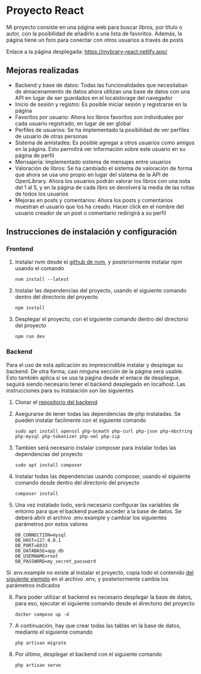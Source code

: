 # Proyecto React

Mi proyecto consiste en una página web para buscar libros, por título o autor, con la posibilidad de añadirlo a una lista de favoritos. Además, la página tiene un foro para conectar con otros usuarios a través de posts

Enlace a la página desplegada: https://mybrary-react.netlify.app/

## Mejoras realizadas

+ Backend y base de datos: Todas las funcionalidades que necesitaban de almacenamiento de datos ahora utilizan una base de datos con una API en lugar de ser guardados en el localstorage del navegador
+ Inicio de sesión y registro: Es posible iniciar sesión y registrarse en la página
+ Favoritos por usuario: Ahora los libros favoritos son individuales por cada usuario registrado, en lugar de ser global
+ Perfiles de usuarios: Se ha implementado la posibilidad de ver perfiles de usuario de otras personas
+ Sistema de amistades: Es posible agregar a otros usuarios como amigos en la página. Esto permitirá ver información sobre este usuario en su página de perfil
+ Mensajería: Implementado sistema de mensajes entre usuarios
+ Valoración de libros: Se ha cambiado el sistema de valoración de forma que ahora se usa uno propio en lugar del sistema de la API de OpenLibrary. Ahora los usuarios podrán valorar los libros con una nota del 1 al 5, y en la página de cada libro se devolverá la media de las notas de todos los usuarios
+ Mejoras en posts y comentarios: Ahora los posts y comentarios muestran el usuario que los ha creado. Hacer click en el nombre del usuario creador de un post o comentario redirigirá a su perfil

## Instrucciones de instalación y configuración

### Frontend

1. Instalar nvm desde el [github de nvm](https://github.com/nvm-sh/nvm), y posteriormente instalar npm usando el comando

    ```nvm install --latest```

2. Instalar las dependencias del proyecto, usando el siguiente comando dentro del directorio del proyecto

    ```npm install```

3. Desplegar el proyecto, con el siguiente comando dentro del directorio del proyecto

    ```npm run dev```

### Backend

Para el uso de esta aplicación es imprescindible instalar y desplegar su backend. De otra forma, casi ninguna sección de la página será usable. Esto también aplica si se usa la página desde el enlace de despliegue, seguirá siendo necesario tener el backend desplegado en localhost. Las instrucciones para su instalación son las siguientes

1. Clonar el [repositorio del backend](https://github.com/jcoeque299/React_backend)

2. Asegurarse de tener todas las dependencias de php instaladas. Se pueden instalar facilmente con el siguiente comando

    ```sudo apt install openssl php-bcmath php-curl php-json php-mbstring php-mysql php-tokenizer php-xml php-zip```

3. Tambien será necesario instalar composer para instalar todas las dependencias del proyecto

    ```sudo apt install composer```

4. Instalar todas las dependencias usando composer, usando el siguiente comando desde dentro del directorio del proyecto

    ```composer install```

5. Una vez instalado todo, será necesario configurar las variables de entorno para que el backend pueda acceder a la base de datos. Se deberá abrir el archivo .env.example y cambiar los siguientes parámetros por estos valores

    ```
    DB_CONNECTION=mysql 
    DB_HOST=127.0.0.1 
    DB_PORT=6033 
    DB_DATABASE=app_db 
    DB_USERNAME=root 
    DB_PASSWORD=my_secret_password
    ```

Si .env.example no existe al instalar el proyecto, copia todo el contenido [del siguiente ejemplo](https://github.com/platformsh-templates/laravel/blob/master/.env.example) en el archivo .env, y posteriormente cambia los parámetros indicados

6. Para poder utilizar el backend es necesario desplegar la base de datos, para eso, ejecutar el siguiente comando desde el directorio del proyecto

    ```docker compose up -d```

7. A continuación, hay que crear todas las tablas en la base de datos, mediante el siguiente comando

    ```php artisan migrate```

8. Por último, desplegar el backend con el siguiente comando

    ```php artisan serve```
